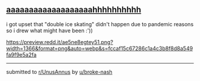 ## [aaaaaaaaaaaaaaaaaaahhhhhhhhhh](https://www.reddit.com/r/UnusAnnus/comments/jrkfaf/aaaaaaaaaaaaaaaaaaahhhhhhhhhh/)
i got upset that "double ice skating" didn't happen due to pandemic reasons so i drew what might have been :'))

https://preview.redd.it/ae5ne8egtey51.png?width=1366&format=png&auto=webp&s=fccaf15c67286c1a4c3b8f8d8a549fa9f9e5a2fa

---

submitted to [r/UnusAnnus](https://www.reddit.com/r/UnusAnnus) by [u/broke-nash](https://www.reddit.com/user/broke-nash)
